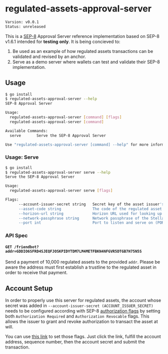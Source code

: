 # regulated-assets-approval-server

```sh
Varsion: v0.0.1
Status: unreleased
```

This is a [SEP-8] Approval Server reference implementation based on SEP-8 v1.6.1
intended for **testing only**. It is being concieved to:

1. Be used as an example of how regulated assets transactions can be validated
   and revised by an anchor.
2. Serve as a demo server where wallets can test and validate their SEP-8
   implementation.

## Usage

```sh
$ go install
$ regulated-assets-approval-server --help
SEP-8 Approval Server

Usage:
  regulated-assets-approval-server [command] [flags]
  regulated-assets-approval-server [command]

Available Commands:
  serve       Serve the SEP-8 Approval Server

Use "regulated-assets-approval-server [command] --help" for more information about a command.
```

### Usage: Serve

```sh
$ go install
$ regulated-assets-approval-server serve --help
Serve the SEP-8 Approval Server

Usage:
  regulated-assets-approval-server serve [flags]

Flags:
      --account-issuer-secret string   Secret key of the asset issuer's stellar account. (ACCOUNT_ISSUER_SECRET)
      --asset-code string              The code of the regulated asset (ASSET_CODE)
      --horizon-url string             Horizon URL used for looking up account details (HORIZON_URL) (default "https://horizon-testnet.stellar.org/")
      --network-passphrase string      Network passphrase of the Stellar network transactions should be signed for (NETWORK_PASSPHRASE) (default "Test SDF Network ; September 2015")
      --port int                       Port to listen and serve on (PORT) (default 8000)
```

### API Spec

#### `GET /friendbot?addr=GDDIO6SFRD4SJEQFJOSKPIDYTDM7LM4METFBKN4NFGVR5DTGB7H75N5S`

Send a payment of 10,000 regulated assets to the provided `addr`. Please be
aware the address must first establish a trustline to the regulated asset in
order to receive that payment.

## Account Setup

In order to properly use this server for regulated assets, the account whose
secret was added in `--account-issuer-secret (ACCOUNT_ISSUER_SECRET)` needs to
be configured according with SEP-8 [authorization flags] by setting both
`Authorization Required` and `Authorization Revocable` flags. This allows the
issuer to grant and revoke authorization to transact the asset at will.

You can use [this
link](https://laboratory.stellar.org/#txbuilder?params=eyJhdHRyaWJ1dGVzIjp7ImZlZSI6IjEwMCIsImJhc2VGZWUiOiIxMDAiLCJtaW5GZWUiOiIxMDAifSwiZmVlQnVtcEF0dHJpYnV0ZXMiOnsibWF4RmVlIjoiMTAwIn0sIm9wZXJhdGlvbnMiOlt7ImlkIjowLCJhdHRyaWJ1dGVzIjp7InNldEZsYWdzIjozfSwibmFtZSI6InNldE9wdGlvbnMifV19)
to set those flags. Just click the link, fulfill the account address, sequence
number, then the account secret and submit the transaction.

[SEP-8]: https://github.com/stellar/stellar-protocol/blob/7c795bb9abc606cd1e34764c4ba07900d58fe26e/ecosystem/sep-0008.md
[authorization flags]: https://github.com/stellar/stellar-protocol/blob/7c795bb9abc606cd1e34764c4ba07900d58fe26e/ecosystem/sep-0008.md#authorization-flags
